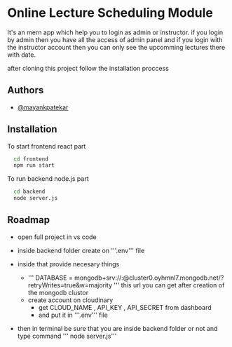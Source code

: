 
# Online Lecture Scheduling Module

It's an mern app which help you to login as admin or instructor.
if you login by admin then you have all the access of admin panel
and if you login with the instructor account then you can only see the upcomming lectures there with date.


after cloning this project follow the installation proccess




## Authors

- [@mayankpatekar](https://www.github.com/mayankpatekar)


## Installation

To start frontend react part

```bash
  cd frontend
  npm run start
```

To run backend node.js part

```bash
  cd backend
  node server.js
```



    
## Roadmap

- open full project in vs code

- inside backend folder create on '''.env''' file

- inside that provide necesary things
  - ''' DATABASE = mongodb+srv://<username>:<password>@cluster0.oyhmnl7.mongodb.net/<database-name>?retryWrites=true&w=majority ''' this url you can get after creation of the mongodb clustor
  - create account on cloudinary
    - get CLOUD_NAME , API_KEY , API_SECRET from dashboard
    - and put it in '''.env''' file





- then in terminal be sure that you are inside backend folder or not and type command ''' node server.js'''
